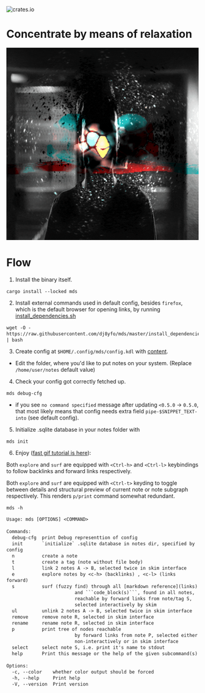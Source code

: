 ![crates.io](https://img.shields.io/crates/v/mds.svg)

# Concentrate by means of relaxation

![Alt](./logo.gif "Concentrate by means of relaxation")

# Flow

1. Install the binary itself.

```
cargo install --locked mds 
```

2. Install external commands used in default config, besides `firefox`, which is the default browser for opening links, 
by running [install_dependencies.sh](./install_dependencies.sh)
```
wget -O - https://raw.githubusercontent.com/dj8yfo/mds/master/install_dependencies.sh  | bash
```
3. Create config at `$HOME/.config/mds/config.kdl` with [content](./config.kdl).
  - Edit the folder, where you'd like to put notes on your system. (Replace `/home/user/notes` default value)
4. Check your config got correctly fetched up.
  ```
  mds debug-cfg
  ```
  - if you see `no command specified` message after updating `<0.5.0` -> `0.5.0`, 
  that most likely means that config needs extra field `pipe-$SNIPPET_TEXT-into` (see default config). 

5. Initialize .sqlite database in your notes folder with
  ```
  mds init  
  ```

6. Enjoy ([fast gif tutorial is here](./tutorial.gif)):

  Both `explore` and `surf` are equipped with `<Ctrl-h>` and `<Ctrl-l>` keybindings to follow 
  backlinks and forward links respectively.

  Both `explore` and `surf` are equipped with `<Ctrl-t>` keyding to toggle between details and structural
  preview of current note or note subgraph respectively. This renders `p/print` command somewhat redundant.

  ```
  mds -h
  ```

  ```
  Usage: mds [OPTIONS] <COMMAND>

  Commands:
    debug-cfg  print Debug representtion of config
    init       `initialize` .sqlite database in notes dir, specified by config
    n          create a note
    t          create a tag (note without file body)
    l          link 2 notes A -> B, selected twice in skim interface
    e          explore notes by <c-h> (backlinks) , <c-l> (links forward)
    s          surf (fuzzy find) through all [markdown reference](links) 
                           and ```code_block(s)```, found in all notes, 
                           reachable by forward links from note/tag S, 
                           selected interactively by skim
    ul         unlink 2 notes A -> B, selected twice in skim interface
    remove     remove note R, selected in skim interface
    rename     rename note R, selected in skim interface
    p          print tree of nodes reachable 
                           by forward links from note P, selected either 
                           non-interactively or in skim interface
    select     select note S, i.e. print it's name to stdout
    help       Print this message or the help of the given subcommand(s)

  Options:
    -c, --color    whether color output should be forced
    -h, --help     Print help
    -V, --version  Print version
  ```

